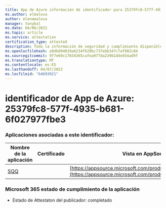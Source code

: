 ```yaml
---
title: App de Azure información de identificador para 25379fc8-577f-4935-b681-6f027977fbe3
ms.author: elmalova
author: elenamalova
manager: tonybal
ms.date: 04/06/2022
ms.topic: article
ms.service: attestation
certification_type: attested
description: Toda la información de seguridad y cumplimiento disponible para 25379fc8-577f-4935-b681-6f027977fbe3.
ms.openlocfilehash: a9db894019a6234f629bc737ebb347c7af902c84
ms.sourcegitcommit: 9f7e69c17034365cafea977da23961d4e934ad9f
ms.translationtype: MT
ms.contentlocale: es-ES
ms.lasthandoff: 04/07/2022
ms.locfileid: "64693921"
---
```

# <a name="azure-app-id-25379fc8-577f-4935-b681-6f027977fbe3"></a>identificador de App de Azure: 25379fc8-577f-4935-b681-6f027977fbe3


### <a name="apps-associated-with-this-id"></a>Aplicaciones asociadas a este identificador:
| **Nombre de la aplicación** | **Certificado** | **Vista en AppSource** |
|--------------|---------------|-----------------------|
| [SQQ](../forward/WA200002978.md) |  | [https://appsource.microsoft.com/product/office/WA200002978](https://appsource.microsoft.com/product/office/WA200002978) |

### <a name="microsoft-365-app-compliance-status"></a>Microsoft 365 estado de cumplimiento de la aplicación
- Estado de Attestaton del publicador: completado

